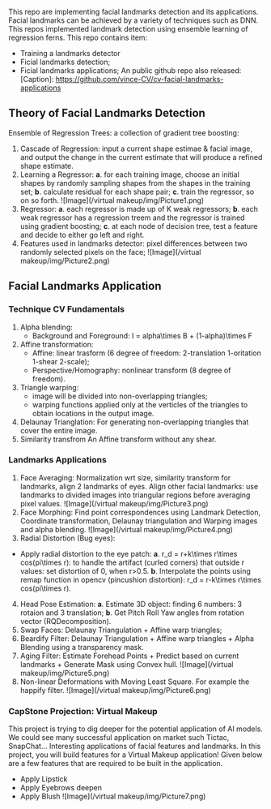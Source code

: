 This repo are implementing facial landmarks detection and its applications. Facial landmarks can be achieved by a variety of techniques such as DNN. This repos implemented landmark detection using ensemble learning of regression ferns.
This repo contains item:
- Training a landmarks detector
- Ficial landmarks detection;
- Ficial landmarks applications;
An public github repo also released: [Caption]: https://github.com/vince-CV/cv-facial-landmarks-applications

## Theory of Facial Landmarks Detection
Ensemble of Regression Trees: a collection of gradient tree boosting:
1. Cascade of Regression: input a current shape estimae & facial image, and output the change in the current estimate that will produce a refined shape estimate.
2. Learning a Regressor: **a**. for each training image, choose an initial shapes by randomly sampling shapes from the shapes in the training set; **b**. calculate residual for each shape pair; **c**. train the regressor, so on so forth.
![Image](/virtual makeup/img/Picture1.png)
3. Regressor: **a**. each regressor is made up of K weak regressors; **b**. each weak regressor has a regression treem and the regressor is trained using gradient boosting; **c**. at each node of decision tree, test a feature and decide to either go left and right.
4. Features used in landmarks detector: pixel differences between two randomly selected pixels on the face;
![Image](/virtual makeup/img/Picture2.png)


## Facial Landmarks Application

### Technique CV Fundamentals
1. Alpha blending:
    * Background and Foreground: I = alpha\times B + (1-alpha)\times F
2. Affine transformation:
    * Affine: linear trasform (6 degree of freedom: 2-translation 1-oritation 1-shear 2-scale);
    * Perspective/Homography: nonlinear transform (8 degree of freedom).
3. Triangle warping:
    * image will be divided into non-overlapping triangles;
    * warping functions applied only at the verticles of the triangles to obtain locations in the output image.
4. Delaunay Trianglation:
    For generating non-overlapping triangles that cover the entire image.
5. Similarity transfrom
    An Affine transform without any shear. 

### Landmarks Applications
1. Face Averaging: Normalization wrt size, similarity transform for landmarks, align 2 landmarks of eyes. Align other facial landmarks: use landmarks to divided images into triangular regions before averaging pixel values.
![Image](/virtual makeup/img/Picture3.png)
2. Face Morphing: Find point correspondences using Landmark Detection, Coordinate transformation, Delaunay triangulation and Warping images and alpha blending.
![Image](/virtual makeup/img/Picture4.png)
3. Radial Distortion (Bug eyes): 
* Apply radial distortion to the eye patch: **a**. r_d = r+k\times r\times cos(pi\times r): to handle the artifact (curled corners) that outside r values: set distortion of 0, when r>0.5. **b**. Interpolate the points using remap function in opencv (pincushion distortion): r_d = r-k\times r\times cos(pi\times r).
4. Head Pose Estimation: **a**. Estimate 3D object: finding 6 numbers: 3 rotaion and 3 translation; **b**. Get Pitch Roll Yaw angles from rotation vector (RQDecomposition).
5. Swap Faces: Delaunay Triangulation + Affine warp triangles;
6. Beardify Filter: Delaunay Triangulation + Affine warp triangles + Alpha Blending using a transparency mask.
7. Aging Filter: Estimate Forehead Points + Predict based on current landmarks + Generate Mask using Convex hull.
![Image](/virtual makeup/img/Picture5.png)
8. Non-linear Deformations with Moving Least Square. For example the happify filter.
![Image](/virtual makeup/img/Picture6.png)

### CapStone Projection: Virtual Makeup
This project is trying to dig deeper for the potential application of AI models. We could see many successful application on market such Tictac, SnapChat... 
Interesting applications of facial features and landmarks. In this project, you will build features for a Virtual Makeup application! Given below are a few features that are required to be built in the application.
- Apply Lipstick
- Apply Eyebrows deepen
- Apply Blush
![Image](/virtual makeup/img/Picture7.png)




